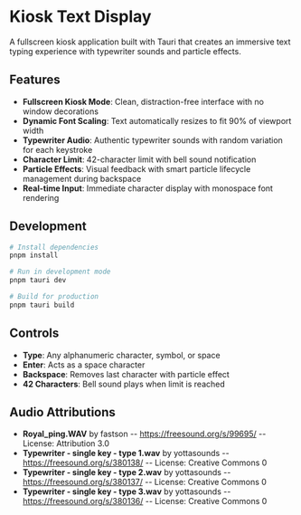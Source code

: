 # Kiosk Text Display

A fullscreen kiosk application built with Tauri that creates an immersive text typing experience with typewriter sounds and particle effects.

## Features

- **Fullscreen Kiosk Mode**: Clean, distraction-free interface with no window decorations
- **Dynamic Font Scaling**: Text automatically resizes to fit 90% of viewport width
- **Typewriter Audio**: Authentic typewriter sounds with random variation for each keystroke
- **Character Limit**: 42-character limit with bell sound notification
- **Particle Effects**: Visual feedback with smart particle lifecycle management during backspace
- **Real-time Input**: Immediate character display with monospace font rendering

## Development

```bash
# Install dependencies
pnpm install

# Run in development mode
pnpm tauri dev

# Build for production
pnpm tauri build
```

## Controls

- **Type**: Any alphanumeric character, symbol, or space
- **Enter**: Acts as a space character
- **Backspace**: Removes last character with particle effect
- **42 Characters**: Bell sound plays when limit is reached

## Audio Attributions

- **Royal_ping.WAV** by fastson -- https://freesound.org/s/99695/ -- License: Attribution 3.0
- **Typewriter - single key - type 1.wav** by yottasounds -- https://freesound.org/s/380138/ -- License: Creative Commons 0
- **Typewriter - single key - type 2.wav** by yottasounds -- https://freesound.org/s/380137/ -- License: Creative Commons 0
- **Typewriter - single key - type 3.wav** by yottasounds -- https://freesound.org/s/380136/ -- License: Creative Commons 0